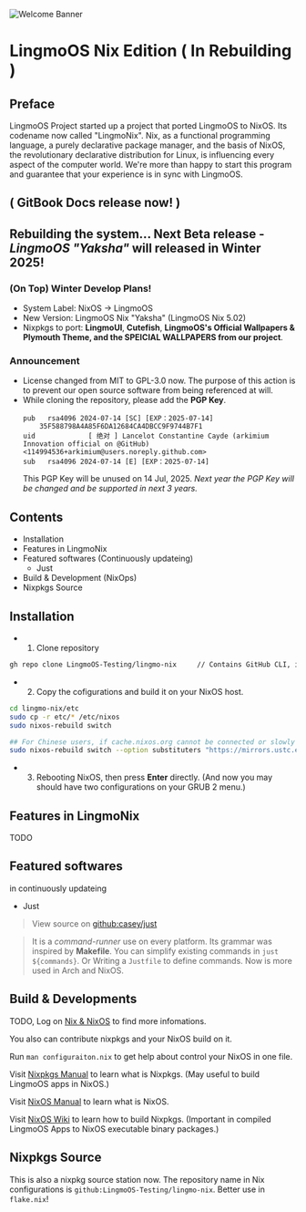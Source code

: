 ![Welcome Banner](https://github.com/user-attachments/assets/61c61e0c-edf0-4542-9423-507acc1f6ba6)

# LingmoOS Nix Edition ( In Rebuilding )
## Preface
LingmoOS Project started up a project that ported LingmoOS to NixOS. Its codename now called "LingmoNix". Nix, as a functional programming language, a purely declarative package manager, and the basis of NixOS, the revolutionary declarative distribution for Linux, is influencing every aspect of the computer world. We're more than happy to start this program and guarantee that your experience is in sync with LingmoOS.

## ( GitBook Docs release now! )
## Rebuilding the system... Next Beta release - *LingmoOS "Yaksha"* will released in Winter 2025!

### (On Top) Winter Develop Plans!
  - System Label: NixOS -> LingmoOS
  - New Version: LingmoOS Nix "Yaksha" (LingmoOS Nix 5.02)
  - Nixpkgs to port: **LingmoUI**, **Cutefish**, **LingmoOS's Official Wallpapers & Plymouth Theme, and the SPEICIAL WALLPAPERS from our project**.
### Announcement
- License changed from MIT to GPL-3.0 now. The purpose of this action is to prevent our open source software from being referenced at will.
- While cloning the repository, please add the **PGP Key**.
  ```
  pub   rsa4096 2024-07-14 [SC] [EXP：2025-07-14]
      35F588798A4A85F6DA12684CA4DBCC9F9744B7F1
  uid             [ 绝对 ] Lancelot Constantine Cayde (arkimium Innovation official on @GitHub) <114994536+arkimium@users.noreply.github.com>
  sub   rsa4096 2024-07-14 [E] [EXP：2025-07-14]
  ```
  This PGP Key will be unused on 14 Jul, 2025. *Next year the PGP Key will be changed and be supported in next 3 years.*
  
## Contents

- Installation
- Features in LingmoNix
- Featured softwares (Continuously updateing)
  - Just
- Build & Development (NixOps)
- Nixpkgs Source

## Installation

  - 1. Clone repository
  ```bash
  gh repo clone LingmoOS-Testing/lingmo-nix     // Contains GitHub CLI, if not, then use git.
  ``` 
  - 2. Copy the cofigurations and build it on your NixOS host.
  ```bash
  cd lingmo-nix/etc
  sudo cp -r etc/* /etc/nixos
  sudo nixos-rebuild switch

  ## For Chinese users, if cache.nixos.org cannot be connected or slowly connection, then run:
  sudo nixos-rebuild switch --option substituters "https://mirrors.ustc.edu.cn/nix-channels/store"
  ```

  - 3. Rebooting NixOS, then press **Enter** directly. (And now you may should have two configurations on your GRUB 2 menu.)

## Features in LingmoNix

TODO

## Featured softwares

in continuously updateing

   - Just

> View source on [github:casey/just](https://github.com/casey/just)
   
> It is a *command-runner* use on every platform. Its grammar was inspired by **Makefile**. You can simplify existing commands in `just ${commands}`. Or Writing a `Justfile` to define commands. Now is more used in Arch and NixOS.

## Build & Developments 

TODO, Log on [Nix & NixOS](nixos.org) to find more infomations.

You also can contribute nixpkgs and your NixOS build on it.

Run `man configuraiton.nix` to get help about control your NixOS in one file.

Visit [Nixpkgs Manual](https://nixos.org/manual/nixpkgs/stable/) to learn what is Nixpkgs. (May useful to build LingmoOS apps in NixOS.)

Visit [NixOS Manual](https://nixos.org/manual/nixos/stable) to learn what is NixOS.

Visit [NixOS Wiki](https://nixos.wiki/wiki/Nixpkgs/Create_and_debug_packages) to learn how to build Nixpkgs. (Important in compiled LingmoOS Apps to NixOS executable binary packages.)

## Nixpkgs Source
This is also a nixpkg source station now. The repository name in Nix configurations is `github:LingmoOS-Testing/lingmo-nix`. Better use in `flake.nix`!
